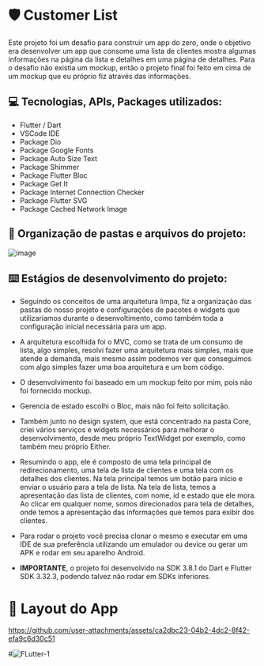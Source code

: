 # :shield: Customer List

Este projeto foi um desafio para construir um app do zero, onde o objetivo era desenvolver um app que consome uma lista de clientes mostra algumas informações na página da lista e detalhes em uma página de detalhes.
Para o desafio não existia um mockup, então o projeto final foi feito em cima de um mockup que eu próprio fiz através das informações.
  
## :computer: Tecnologias, APIs, Packages utilizados:
  
  * Flutter / Dart
  * VSCode IDE
  * Package Dio
  * Package Google Fonts
  * Package Auto Size Text
  * Package Shimmer
  * Package Flutter Bloc
  * Package Get It
  * Package Internet Connection Checker
  * Package Flutter SVG
  * Package Cached Network Image
  
## :file_folder: Organização de pastas e arquivos do projeto:

![image](https://github.com/user-attachments/assets/e6e11618-51e0-481a-b271-99c59d13943b)

## :keyboard: Estágios de desenvolvimento do projeto:

  - Seguindo os conceitos de uma arquitetura limpa, fiz a organização das pastas do nosso projeto e configurações de pacotes e widgets 
    que utilizariamos durante o desenvoltimento, como também toda a configuração inicial necessária para um app.

  - A arquitetura escolhida foi o MVC, como se trata de um consumo de lista, algo simples, resolvi fazer uma arquitetura mais simples,
    mais que atende a demanda, mais mesmo assim podemos ver que conseguimos com algo simples fazer uma boa arquitetura e um bom código.
  
  - O desenvolvimento foi baseado em um mockup feito por mim, pois não foi fornecido mockup.
  
  - Gerencia de estado escolhi o Bloc, mais não foi feito solicitação.

  - Também junto no design system, que está concentrado na pasta Core, criei vários serviços e widgets necessários para melhorar o 
    desenvolvimento, desde meu próprio TextWidget por exemplo, como também meu próprio Either.

  - Resumindo o app, ele é composto de uma tela principal de redirecionamento, uma tela de lista de clientes e uma tela com os 
    detalhes dos clientes. Na tela principal temos um botão para inicio e enviar o usuário para a tela de lista. Na tela de lista, temos a apresentação
    das lista de clientes, com nome, id e estado que ele mora. Ao clicar em qualquer nome, somos direcionados para tela de detalhes, onde
    temos a apresentação das informações que temos para exibir dos clientes.
  
  - Para rodar o projeto você precisa clonar o mesmo e executar em uma IDE de sua preferência utilizando um emulador ou device ou gerar um APK e rodar em seu aparelho Android.

  - **IMPORTANTE**, o projeto foi desenvolvido na SDK 3.8.1 do Dart e Flutter SDK 3.32.3, podendo talvez não rodar em SDKs inferiores.
 
##

 # :iphone: Layout do App
  
  
https://github.com/user-attachments/assets/ca2dbc23-04b2-4dc2-8f42-efa9c6d30c51


#![FLutter-1](https://user-images.githubusercontent.com/41458938/161364495-d0dbe155-75f3-4a03-a58f-307d9212b8aa.png)



